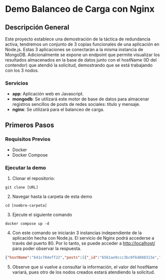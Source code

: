 # Demo Balanceo de Carga con Nginx

## Descripción General
Este proyecto establece una demostración de la táctica de redundancia activa, tendremos un conjunto de 3 copias funcionales de una aplicación en Node.js. Estas 3 aplicaciones se conectarán a la misma instancia de MongoDB. Adicionalmente se expone un endpoint que permite visualizar los resultados almacenados en la base de datos junto con el hostName (ID del contendor) que atendió la solicitud, demostrando que se está trabajando con los 3 nodos. 

### Servicios
- **app**: Aplicación web en Javascript.
- **mongodb**: Se utilizará este motor de base de datos para almacenar registros sencillos de posts de redes sociales: titulo y mensaje.
- **nginx**: Se utilizará para el balanceo de carga.

## Primeros Pasos

### Requisitos Previos
- Docker
- Docker Compose

### Ejecutar la demo
1. Clonar el repositorio:
```
git clone [URL]
```

2. Navegar hasta la carpeta de esta demo
```
cd [nombre-carpeta]
```

3. Ejecute el siguiente comando
```
docker compose up -d
```
4. Con este comando se iniciarán 3 instancias independiente de la aplicación hecha con Node.js. El servicio de Nginx podrá accederse a través del puerto 80. Por lo tanto, se puede acceder a [http://localhost/](http://localhost/) para poder observar la respuesta.

```json
{"hostName":"641c784eff22","posts":[{"_id":"6561ae9ccc3bc0f6d888313e","title":"First Post","content":"This is the first post"},{"_id":"6561ae9ccc3bc0f6d888313f","title":"Second Post","content":"This is the second post"}]}
```

5. Observe que si vuelve a consultar la información, el valor del hostName variará, pues otro de los nodos creados estará atendiendo la solicitud.